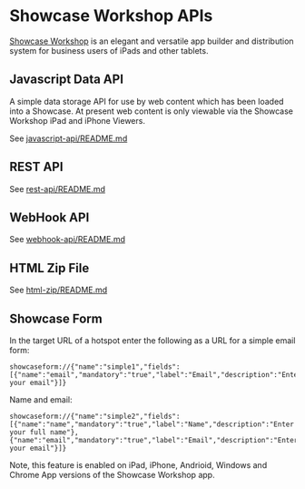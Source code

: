 Showcase Workshop APIs
======================

[Showcase Workshop](https://showcaseworkshop.com) is an elegant and versatile app builder and
distribution system for business users of iPads and other tablets.

## Javascript Data API

A simple data storage API for use by web content which has been loaded into a Showcase. At present web content
is only viewable via the Showcase Workshop iPad and iPhone Viewers.

See [javascript-api/README.md](javascript-api/README.md)

## REST API

See [rest-api/README.md](rest-api/README.md)

## WebHook API

See [webhook-api/README.md](webhook-api/README.md)

## HTML Zip File

See [html-zip/README.md](html-zip/README.md)


## Showcase Form

In the target URL of a hotspot enter the following as a URL for a simple email form:

    showcaseform://{"name":"simple1","fields":[{"name":"email","mandatory":"true","label":"Email","description":"Enter your email"}]}

Name and email:

    showcaseform://{"name":"simple2","fields":[{"name":"name","mandatory":"true","label":"Name","description":"Enter your full name"},{"name":"email","mandatory":"true","label":"Email","description":"Enter your email"}]}


Note, this feature is enabled on iPad, iPhone, Andrioid, Windows and Chrome App versions of the Showcase Workshop app.
